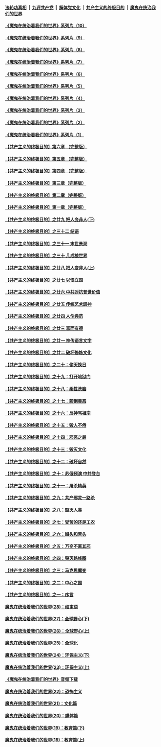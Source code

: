 ####  [法轮功真相](../../../../basic/blob/master/README.md?t=08230502) &nbsp;|&nbsp; [九评共产党](../../../../9ping.md/blob/master/README.md?t=08230502) &nbsp;|&nbsp; [解体党文化](../../../../jtdwh.md/blob/master/README.md?t=08230502)  &nbsp;|&nbsp; [共产主义的终极目的](../../../../gczydzjmd.md/blob/master/README.md?t=08230502) &nbsp;|&nbsp; [魔鬼在统治我们的世界](../../../../mgztzwmdsj.md/blob/master/README.md?t=08230502) 

#### [《魔鬼在统治着我们的世界》系列片（10）](../pages/nsc422/n12292670.md?t=08230502) 

#### [《魔鬼在统治着我们的世界》系列片（9）](../pages/nsc422/n12290859.md?t=08230502) 

#### [《魔鬼在统治着我们的世界》系列片（8）](../pages/nsc422/n12287445.md?t=08230502) 

#### [《魔鬼在统治着我们的世界》系列片（7）](../pages/nsc422/n12283425.md?t=08230502) 

#### [《魔鬼在统治着我们的世界》系列片（6）](../pages/nsc422/n12282314.md?t=08230502) 

#### [《魔鬼在统治着我们的世界》系列片（5）](../pages/nsc422/n12281419.md?t=08230502) 

#### [《魔鬼在统治着我们的世界》系列片（4）](../pages/nsc422/n12274024.md?t=08230502) 

#### [《魔鬼在统治着我们的世界》系列片（3）](../pages/nsc422/n12271322.md?t=08230502) 

#### [《魔鬼在统治着我们的世界》系列片（2）](../pages/nsc422/n12269049.md?t=08230502) 

#### [《魔鬼在统治着我们的世界》系列片（1）](../pages/nsc422/n12267575.md?t=08230502) 

#### [【共产主义的终极目的】第六章 （完整版）](../pages/nsc422/n11428913.md?t=08230502) 

#### [【共产主义的终极目的】第五章 （完整版）](../pages/nsc422/n11428912.md?t=08230502) 

#### [【共产主义的终极目的】第四章 （完整版）](../pages/nsc422/n11428907.md?t=08230502) 

#### [【共产主义的终极目的】第三章（完整版）](../pages/nsc422/n11428848.md?t=08230502) 

#### [【共产主义的终极目的】第二章（完整版）](../pages/nsc422/n11428831.md?t=08230502) 

#### [【共产主义的终极目的】第一章（完整版）](../pages/nsc422/n11417651.md?t=08230502) 

#### [【共产主义的终极目的】之廿九 把人变非人(下)](../pages/nsc422/n11344140.md?t=08230502) 

#### [【共产主义的终极目的】之三十二 结语](../pages/nsc422/n11360535.md?t=08230502) 

#### [【共产主义的终极目的】之三十一 末世景观](../pages/nsc422/n11351129.md?t=08230502) 

#### [【共产主义的终极目的】之三十 几成狼世界](../pages/nsc422/n11348280.md?t=08230502) 

#### [【共产主义的终极目的】之廿八 把人变非人(上)](../pages/nsc422/n11340492.md?t=08230502) 

#### [【共产主义的终极目的】之廿七 以恨立国](../pages/nsc422/n11336944.md?t=08230502) 

#### [【共产主义的终极目的】之廿六 中共对抗普世价值](../pages/nsc422/n11324785.md?t=08230502) 

#### [【共产主义的终极目的】之廿五 传统艺术颂神](../pages/nsc422/n11296396.md?t=08230502) 

#### [【共产主义的终极目的】之廿四 人伦典范](../pages/nsc422/n11296397.md?t=08230502) 

#### [【共产主义的终极目的】之廿三 富而有德](../pages/nsc422/n11283598.md?t=08230502) 

#### [【共产主义的终极目的】之廿一 神传语言文字](../pages/nsc422/n11263265.md?t=08230502) 

#### [【共产主义的终极目的】之廿二 破坏修炼文化](../pages/nsc422/n11245728.md?t=08230502) 

#### [【共产主义的终极目的】之二十：偷天换日](../pages/nsc422/n11238846.md?t=08230502) 

#### [【共产主义的终极目的】之十九：打开地狱门](../pages/nsc422/n11206376.md?t=08230502) 

#### [【共产主义的终极目的】之十八：柔性洗脑](../pages/nsc422/n11199994.md?t=08230502) 

#### [【共产主义的终极目的】之十七：颠倒善恶](../pages/nsc422/n11179782.md?t=08230502) 

#### [【共产主义的终极目的】之十六：反神骂祖宗](../pages/nsc422/n11166798.md?t=08230502) 

#### [【共产主义的终极目的】之十五：毁人不倦](../pages/nsc422/n11166792.md?t=08230502) 

#### [【共产主义的终极目的】之十四：邪恶之最](../pages/nsc422/n11150249.md?t=08230502) 

#### [【共产主义的终极目的】之十三：毁灭文化](../pages/nsc422/n11135227.md?t=08230502) 

#### [【共产主义的终极目的】之十二：破坏自然](../pages/nsc422/n11135214.md?t=08230502) 

#### [【共产主义的终极目的】之十：苏俄预演 中共登台](../pages/nsc422/n11118424.md?t=08230502) 

#### [【共产主义的终极目的】之十一：屠杀精英](../pages/nsc422/n11118442.md?t=08230502) 

#### [【共产主义的终极目的】之九：共产邪灵一路杀](../pages/nsc422/n11114139.md?t=08230502) 

#### [【共产主义的终极目的】之八：毁灭人类](../pages/nsc422/n11108503.md?t=08230502) 

#### [【共产主义的终极目的】之七：受苦的还是工农](../pages/nsc422/n11101809.md?t=08230502) 

#### [【共产主义的终极目的】之六：甜头和苦头](../pages/nsc422/n11096971.md?t=08230502) 

#### [【共产主义的终极目的】之五：万变不离其邪](../pages/nsc422/n11091285.md?t=08230502) 

#### [【共产主义的终极目的】之四：毁灭路线图](../pages/nsc422/n11086284.md?t=08230502) 

#### [【共产主义的终极目的】之三：马克思魔变](../pages/nsc422/n11061941.md?t=08230502) 

#### [【共产主义的终极目的】之二：中心之国](../pages/nsc422/n11047728.md?t=08230502) 

#### [【共产主义的终极目的】之一：序言](../pages/nsc422/n11086077.md?t=08230502) 

#### [魔鬼在统治着我们的世界(28)：结束语](../pages/nsc422/n10936246.md?t=08230502) 

#### [魔鬼在统治着我们的世界(27)：全球野心(下)](../pages/nsc422/n10928319.md?t=08230502) 

#### [魔鬼在统治着我们的世界(26)：全球野心(上)](../pages/nsc422/n10900318.md?t=08230502) 

#### [魔鬼在统治着我们的世界(25)：全球化](../pages/nsc422/n10788205.md?t=08230502) 

#### [魔鬼在统治着我们的世界(24)：环保主义(下)](../pages/nsc422/n10695307.md?t=08230502) 

#### [魔鬼在统治着我们的世界(23)：环保主义(上)](../pages/nsc422/n10688613.md?t=08230502) 

#### [《魔鬼在统治着我们的世界》音频下载](../pages/nsc422/n10635553.md?t=08230502) 

#### [魔鬼在统治着我们的世界(22)：恐怖主义](../pages/nsc422/n10614727.md?t=08230502) 

#### [魔鬼在统治着我们的世界(21)：文化篇](../pages/nsc422/n10597706.md?t=08230502) 

#### [魔鬼在统治着我们的世界(20)：媒体篇](../pages/nsc422/n10586579.md?t=08230502) 

#### [魔鬼在统治着我们的世界(19)：教育篇(下)](../pages/nsc422/n10564808.md?t=08230502) 

#### [魔鬼在统治着我们的世界(18)：教育篇(上)](../pages/nsc422/n10526970.md?t=08230502) 

